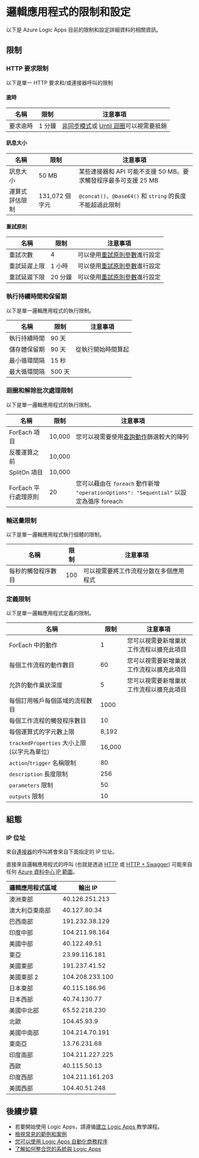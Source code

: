 <properties
	pageTitle="邏輯應用程式的限制和設定 | Microsoft Azure"
	description="適用於 Logic Apps 之服務限制和設定值的概觀。"
	services="logic-apps"
	documentationCenter=".net,nodejs,java"
	authors="jeffhollan"
	manager="dwrede"
	editor=""/>

<tags
	ms.service="logic-apps"
	ms.workload="integration"
	ms.tgt_pltfrm="na"
	ms.devlang="na"
	ms.topic="article"
	ms.date="07/22/2016"
	ms.author="jehollan"/>

# 邏輯應用程式的限制和設定

以下是 Azure Logic Apps 目前的限制和設定詳細資料的相關資訊。

## 限制

### HTTP 要求限制

以下是單一 HTTP 要求和/或連接器呼叫的限制

#### 逾時

|名稱|限制|注意事項|
|----|----|----|
|要求逾時|1 分鐘|[非同步模式](app-service-logic-create-api-app.md)或 [Until 迴圈](app-service-logic-loops-and-scopes.md)可以視需要抵銷|

#### 訊息大小

|名稱|限制|注意事項|
|----|----|----|
|訊息大小|50 MB|某些連接器和 API 可能不支援 50 MB。要求觸發程序最多可支援 25 MB|
|運算式評估限制|131,072 個字元|`@concat()`、`@base64()` 和 `string` 的長度不能超過此限制|

#### 重試原則

|名稱|限制|注意事項|
|----|----|----|
|重試次數|4|可以使用[重試原則參數](https://msdn.microsoft.com/zh-TW/library/azure/mt643939.aspx)進行設定|
|重試延遲上限|1 小時|可以使用[重試原則參數](https://msdn.microsoft.com/zh-TW/library/azure/mt643939.aspx)進行設定|
|重試延遲下限|20 分鐘|可以使用[重試原則參數](https://msdn.microsoft.com/zh-TW/library/azure/mt643939.aspx)進行設定|

### 執行持續時間和保留期

以下是單一邏輯應用程式的執行限制。

|名稱|限制|注意事項|
|----|----|----|
|執行持續時間|90 天||
|儲存體保留期|90 天|從執行開始時間算起|
|最小循環間隔|15 秒||
|最大循環間隔|500 天||


### 迴圈和解除批次處理限制

以下是單一邏輯應用程式的執行限制。

|名稱|限制|注意事項|
|----|----|----|
|ForEach 項目|10,000|您可以視需要使用[查詢動作](../connectors/connectors-native-query.md)篩選較大的陣列|
|反覆運算之前|10,000||
|SplitOn 項目|10,000||
|ForEach 平行處理原則|20|您可以藉由在 `foreach` 動作新增 `"operationOptions": "Sequential"` 以設定為循序 foreach|


### 輸送量限制

以下是單一邏輯應用程式執行個體的限制。

|名稱|限制|注意事項|
|----|----|----|
|每秒的觸發程序數目|100|可以視需要將工作流程分散在多個應用程式|

### 定義限制

以下是單一邏輯應用程式定義的限制。

|名稱|限制|注意事項|
|----|----|----|
|ForEach 中的動作|1|您可以視需要新增巢狀工作流程以擴充此項目|
|每個工作流程的動作數目|60|您可以視需要新增巢狀工作流程以擴充此項目|
|允許的動作巢狀深度|5|您可以視需要新增巢狀工作流程以擴充此項目|
|每個訂用帳戶每個區域的流程數目|1000||
|每個工作流程的觸發程序數目|10||
|每個運算式的字元數上限|8,192||
|`trackedProperties` 大小上限 (以字元為單位)|16,000|
|`action`/`trigger` 名稱限制|80||
|`description` 長度限制|256||
|`parameters` 限制|50||
|`outputs` 限制|10||

## 組態

### IP 位址

來自[連接器](../connectors/apis-list.md)的呼叫將會來自下面指定的 IP 位址。

直接來自邏輯應用程式的呼叫 (也就是透過 [HTTP](../connectors/connectors-native-http.md) 或 [HTTP + Swagger](../connectors/connectors-native-http-swagger.md)) 可能來自任何 [Azure 資料中心 IP 範圍](https://www.microsoft.com/zh-TW/download/details.aspx?id=41653)。

|邏輯應用程式區域|輸出 IP|
|-----|----|
|澳洲東部|40\.126.251.213|
|澳大利亞東南部|40\.127.80.34|
|巴西南部|191\.232.38.129|
|印度中部|104\.211.98.164|
|美國中部|40\.122.49.51|
|東亞|23\.99.116.181|
|美國東部|191\.237.41.52|
|美國東部 2|104\.208.233.100|
|日本東部|40\.115.186.96|
|日本西部|40\.74.130.77|
|美國中北部|65\.52.218.230|
|北歐|104\.45.93.9|
|美國中南部|104\.214.70.191|
|東南亞|13\.76.231.68|
|印度南部|104\.211.227.225|
|西歐|40\.115.50.13|
|印度西部|104\.211.161.203|
|美國西部|104\.40.51.248|


## 後續步驟  

- 若要開始使用 Logic Apps，請遵循[建立 Logic Apps ](app-service-logic-create-a-logic-app.md)教學課程。
- [檢視常見的範例和案例](app-service-logic-examples-and-scenarios.md)
- [您可以使用 Logic Apps 自動化商務程序](http://channel9.msdn.com/Events/Build/2016/T694)
- [了解如何整合您的系統與 Logic Apps](http://channel9.msdn.com/Events/Build/2016/P462)

<!---HONumber=AcomDC_0803_2016-->